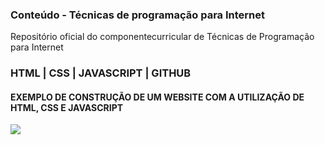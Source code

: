 ### Conteúdo - Técnicas de programação para Internet

Repositório oficial do componentecurricular de Técnicas de Programação para Internet

### HTML | CSS | JAVASCRIPT | GITHUB

#### EXEMPLO DE CONSTRUÇÃO DE UM WEBSITE COM A UTILIZAÇÃO DE HTML, CSS E JAVASCRIPT

<img src="site%202/prntsite.png">
